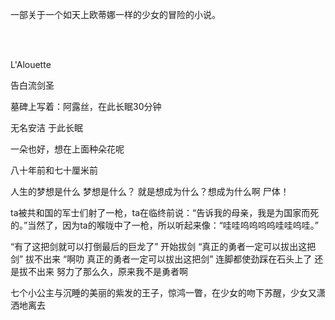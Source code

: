 一部关于一个如天上欧蒂娜一样的少女的冒险的小说。

<br/><br/>

L'Alouette

告白流剑圣

墓碑上写着：阿露丝，在此长眠30分钟

无名安洁
于此长眠

一朵也好，想在上面种朵花呢

八十年前和七十厘米前

人生的梦想是什么
梦想是什么？
就是想成为什么？想成为什么啊
尸体！

ta被共和国的军士们射了一枪，ta在临终前说：“告诉我的母亲，我是为国家而死的。”当然了，因为ta的喉咙中了一枪，所以听起来像：“哇哇呜呜呜呜哇哇呜哇。”

“有了这把剑就可以打倒最后的巨龙了”
开始拔剑
“真正的勇者一定可以拔出这把剑”
拔不出来
“啊叻 真正的勇者一定可以拔出这把剑”
连脚都使劲踩在石头上了 还是拔不出来
努力了那么久，原来我不是勇者啊

七个小公主与沉睡的美丽的紫发的王子，惊鸿一瞥，在少女的吻下苏醒，少女又潇洒地离去
